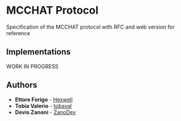 # MCCHAT Protocol

Specification of the MCCHAT protocol with RFC and web version for reference

## Implementations

WORK IN PROGRESS

## Authors

- **Ettore Forigo** - [Hexwell](https://github.com/Hexwell)
- **Tobia Valerio** - [tobsval](https://github.com/tobsval)
- **Devis Zanoni** - [ZanoDev](https://github.com/ZanoDev)
